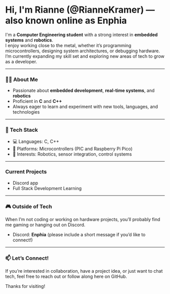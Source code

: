 # Hi, I'm Rianne (@RianneKramer) — also known online as Enphia

I'm a **Computer Engineering student** with a strong interest in **embedded systems** and **robotics**.  
I enjoy working close to the metal, whether it’s programming microcontrollers, designing system architectures, or debugging hardware. I’m currently expanding my skill set and exploring new areas of tech to grow as a developer.

---

### 👩‍💻 About Me
- Passionate about **embedded development**, **real-time systems**, and **robotics**
- Proficient in **C** and **C++**
- Always eager to learn and experiment with new tools, languages, and technologies

---

### 🔧 Tech Stack
- 💻 Languages: C, C++
- 🔌 Platforms: Microcontrollers (PIC and Raspberry Pi Pico)
- 🤖 Interests: Robotics, sensor integration, control systems

---

### Current Projects
- Discord app
- Full Stack Development Learning

---

### 🎮 Outside of Tech
When I’m not coding or working on hardware projects, you’ll probably find me gaming or hanging out on Discord.

- Discord: **Enphia** (please include a short message if you’d like to connect!)

---

### 📫 Let’s Connect!
If you’re interested in collaboration, have a project idea, or just want to chat tech, feel free to reach out or follow along here on GitHub.

Thanks for visiting!
